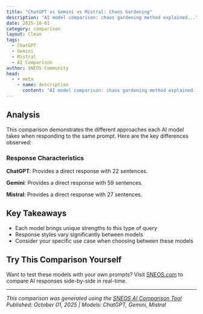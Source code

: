 ```yaml
---
title: "ChatGPT vs Gemini vs Mistral: Chaos Gardening"
description: "AI model comparison: chaos gardening method explained..."
date: 2025-10-01
category: comparison
layout: Clean
tags:
  - ChatGPT
  - Gemini
  - Mistral
  - AI Comparison
author: SNEOS Community
head:
  - - meta
    - name: description
      content: "AI model comparison: chaos gardening method explained..."
---
```


<ChatComparison
  title="ChatGPT vs Gemini vs Mistral: Chaos Gardening"
  prompt="chaos gardening method explained"
  :responses='{
    "ChatGPT": "The **chaos gardening method** is an informal, creative approach to gardening that embraces natural randomness, spontaneity, and minimal interference. Instead of following strict plans or highly controlled environments, chaos gardening encourages allowing plants to grow in a somewhat wild or unpredictable manner, mimicking natural ecosystems and fostering biodiversity.\n\n### Key Features of Chaos Gardening:\n\n1. **Minimal Planning:** Rather than organizing the garden with rigid layouts or strict plant arrangements, chaos gardening accepts randomness in plant placement and growth patterns.\n\n2. **Encouraging Natural Growth:** Plants are allowed to self-seed, spread, or volunteer naturally without excessive pruning or removal.\n\n3. **Biodiversity:** By allowing various species to grow freely, chaos gardens often support a wider range of pollinators, insects, and wildlife, creating a more resilient ecosystem.\n\n4. **Reduced Maintenance:** Since the garden is less controlled, it generally requires less upkeep in terms of weeding, watering, or replanting.\n\n5. **Embracing Imperfection:** The aesthetic of a chaos garden is one of natural beauty, often looking wild or untamed rather than neat and orderly.\n\n### Benefits:\n- Supports ecological health.\n- Encourages creativity and personal expression.\n- Can be more sustainable and environmentally friendly.\n- Provides habitat for beneficial wildlife and pollinators.\n\n### How to Start a Chaos Garden:\n- Plant a variety of native species and allow some seeds to drop naturally.\n- Avoid aggressive removal of weeds; assess which plants might be beneficial.\n- Let plants grow in clusters and overlap.\n- Water and care for the garden lightly, intervening only if necessary.\n- Enjoy the evolving, dynamic patterns that emerge.\n\nIn summary, chaos gardening is about working with nature\u2019s inherent unpredictability rather than against it, creating a garden space full of life, diversity, and natural charm.",
    "Gemini": "Chaos gardening is exactly what it sounds like: a relaxed, unconventional, and, well, chaotic approach to gardening.  Instead of meticulously planning layouts, spacing plants precisely, and adhering to strict rules, chaos gardening embraces randomness and spontaneity.  Here\u0027s a breakdown:\n\n**The Core Principles:**\n\n*   **Forget the Rules (Mostly):**  The primary principle is to ditch the rigid gardening \u0022rules\u0022 about spacing, companion planting charts (with a few exceptions), and precise planting depths.\n\n*   **Seed Bombs (Optional, but Popular):** Many chaos gardeners use seed bombs \u2013 mixtures of clay, compost, and seeds rolled into balls.  These are simply tossed or scattered around the garden.\n\n*   **Seed Scattering:**  Instead of planting individual seeds in neat rows, seeds are often scattered broadly across the garden bed.\n\n*   **Minimal Planning, Maximum Experimentation:**  A general idea of the types of plants you want to grow is helpful, but the emphasis is on letting nature take its course and seeing what thrives.\n\n*   **Embrace Diversity:**  Chaos gardening encourages a wide variety of plants, attracting pollinators and beneficial insects and creating a more resilient ecosystem.\n\n*   **Low Maintenance:**  The goal is to create a garden that largely takes care of itself.  Weeding is still necessary, but the dense planting often suppresses weed growth.\n\n*   **Observe and Learn:**  While \u0022chaos\u0022 is in the name, it\u0027s not *entirely* mindless.  Pay attention to what plants do well in your specific location, and adjust your approach next time.\n\n**How to do Chaos Gardening:**\n\n1.  **Prepare the Soil:**  Loosen the soil and amend it with compost. This is important! Even chaos gardens need a good foundation.\n\n2.  **Gather Your Seeds:** Choose a diverse mix of seeds that are suitable for your climate and growing conditions.  Wildflower mixes are popular, as are herbs, vegetables, and flowers. Consider your hardiness zone and sunlight levels.\n\n3.  **Make Seed Bombs (Optional):**\n    *   Mix seeds with clay and compost (a ratio of roughly 5 parts clay to 1 part compost to 1 part seeds is a good starting point).\n    *   Add a little water to form a thick paste.\n    *   Roll the mixture into small balls.\n    *   Let the seed bombs dry completely.\n\n4.  **Scatter or Toss Seeds/Seed Bombs:** Scatter seeds directly onto the prepared soil, or toss seed bombs into the garden bed.  Distribute them relatively evenly, but don\u0027t overthink it.\n\n5.  **Water:** Water the newly scattered seeds gently.\n\n6.  **Thin (Maybe):**  Depending on the density of seedlings that emerge, you *might* need to thin them out to give plants more space to grow.  However, some chaos gardeners prefer to let the plants compete for resources.\n\n7.  **Weed (When Necessary):** Keep an eye out for weeds and remove them as needed.\n\n8.  **Enjoy!** Observe your garden and see what thrives.\n\n**Pros of Chaos Gardening:**\n\n*   **Easy and Fun:**  It\u0027s a simple and enjoyable way to garden, especially for beginners.\n*   **Low Maintenance:**  The dense planting can suppress weed growth and reduce the need for watering.\n*   **Attracts Pollinators:**  The variety of plants attracts bees, butterflies, and other beneficial insects.\n*   **Creates a Naturalistic Look:**  It creates a wild, natural-looking garden that can be very beautiful.\n*   **Experimentation:** It allows you to experiment with different plants and see what grows best in your area.\n*   **Reduced Planning:** If planning stresses you out, this is for you!\n\n**Cons of Chaos Gardening:**\n\n*   **Less Control:** You have less control over the layout and appearance of the garden.\n*   **Competition:** Plants may compete for resources, resulting in smaller yields or less vigorous growth.\n*   **Weeding Challenges:** Identifying weeds among the dense foliage can be difficult.\n*   **Not Suitable for All Plants:**  Some plants require specific spacing or growing conditions to thrive, so chaos gardening may not be suitable for everything.\n*   **Potential for Overcrowding:** Overcrowding can lead to disease and pest problems.\n*   **Less Predictable Harvest:** When growing food, yields can be unpredictable.\n\n**Important Considerations:**\n\n*   **Climate:** Choose seeds that are suitable for your local climate and growing season.\n*   **Sunlight:** Consider the amount of sunlight your garden receives and choose plants accordingly.\n*   **Soil:** Ensure your soil is well-drained and fertile.\n*   **Invasive Species:** Be careful not to introduce invasive species into your garden. Research plants before you sow.\n*   **Plant Heights:** While random is the name of the game, be aware of plant heights.  Taller plants could shade out shorter ones.\n\n**In summary, chaos gardening is a playful, low-stress approach to gardening that embraces randomness and celebrates the beauty of nature.  It\u0027s perfect for gardeners who want a more relaxed and hands-off experience, but it\u0027s important to be aware of the potential drawbacks and take steps to mitigate them.**\n",
    "Mistral": "Chaos gardening, also known as \u0022lazy gardening\u0022 or \u0022no-dig gardening,\u0022 is a low-maintenance, eco-friendly approach to gardening that mimics natural processes. Here\u0027s a simple breakdown of the method:\n\n1. **No-Dig**: Chaos gardening avoids digging or tilling the soil. This helps to preserve the soil structure and the microorganisms that live within it. Instead, organic matter is added to the surface, and nature is allowed to do the rest.\n\n2. **Mulching**: Mulch, such as straw, wood chips, or leaves, is used to cover the soil. This helps to:\n   - Suppress weeds\n   - Retain moisture\n   - Regulate soil temperature\n   - Slowly add nutrients to the soil as it breaks down\n\n3. **Companion Planting**: Plants are grown close together, mimicking natural ecosystems. This can help to:\n   - Suppress weeds\n   - Attract beneficial insects\n   - Improve biodiversity\n   - Create a natural beauty\n\n4. **Succession Planting**: Plants are allowed to go to seed and drop where they may, creating a self-sustaining garden over time. You can also manually scatter seeds of desired plants.\n\n5. **Minimal Intervention**: There\u0027s no need for traditional garden maintenance like deadheading, staking, or pruning. The garden is allowed to grow and evolve naturally.\n\n6. **Embrace the Chaos**: The garden may look wild and unkempt, but that\u0027s the idea. It\u0027s not about creating neat rows or perfect borders. It\u0027s about creating a natural, biodiverse space.\n\nHere are some steps to start a chaos garden:\n\n- Choose a site and mark the boundaries.\n- Mow or cut down any existing vegetation.\n- Cover the area with a layer of cardboard or newspaper to smother weeds.\n- Add a thick layer of mulch on top.\n- Scatter seeds or plant seedlings according to the companion planting principle.\n- Water well initially, then let nature take over.\n\nChaos gardening is not only low-maintenance but also beneficial for the environment, as it creates habitats for wildlife and improves soil health. However, it might not be suitable for those who prefer a neat, ordered garden."
  }'
  published-date="18:28"
/>

## Analysis

This comparison demonstrates the different approaches each AI model takes when responding to the same prompt. Here are the key differences observed:

### Response Characteristics

**ChatGPT**: Provides a direct response with 22 sentences. 

**Gemini**: Provides a direct response with 59 sentences. 

**Mistral**: Provides a direct response with 27 sentences. 

## Key Takeaways

- Each model brings unique strengths to this type of query
- Response styles vary significantly between models
- Consider your specific use case when choosing between these models

## Try This Comparison Yourself

Want to test these models with your own prompts? Visit [SNEOS.com](https://sneos.com) to compare AI responses side-by-side in real-time.

---

*This comparison was generated using the [SNEOS AI Comparison Tool](https://sneos.com)*
*Published: October 01, 2025 | Models: ChatGPT, Gemini, Mistral*
